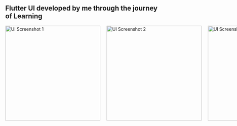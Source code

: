 <h2>Flutter UI developed by me through the journey of Learning</h2>

<div style="display: flex; gap: 20px;">
  <img src="https://github.com/user-attachments/assets/478f38e6-df89-4e1c-857b-58672fe50e58" alt="UI Screenshot 1" width="300" style="vertical-align: top;"/>
  <img src="https://github.com/user-attachments/assets/3eb89fe7-9d22-40c5-9899-9e00292e3fba" alt="UI Screenshot 2" width="300" style="vertical-align: top;"/>
  <img src="https://github.com/user-attachments/assets/ced8674c-4f74-4394-91f1-804e649c750c" alt="UI Screenshot 3" width="300" style="vertical-align: top;"/>
  <img src="https://github.com/user-attachments/assets/0d1c429f-6882-43e9-90a6-d40ef52d9276" alt="UI Screenshot 4" width="300" style="vertical-align: top;"/>
  <img src="https://github.com/user-attachments/assets/3ddae688-e0d5-4997-8f5e-eb53496d75cb" alt="UI Screenshot 4" width="300" style="vertical-align: top;"/>
  <img src="https://github.com/user-attachments/assets/b6f32ef1-5436-4a8c-a4f3-f073158c98d0" alt="UI Screenshot 4" width="300" style="vertical-align: top;"/>
  <img src="https://github.com/user-attachments/assets/b3d56f22-c3dd-4e51-b0cf-0cb2c7ea6ae5" alt="UI Screenshot 4" width="300" style="vertical-align: top;"/>
  <img src="https://github.com/user-attachments/assets/56a62808-72e7-4c60-b803-95f6b9da4b43" alt="UI Screenshot 4" width="300" style="vertical-align: top;"/>
  <img src="https://github.com/user-attachments/assets/3f02f47f-32ff-4130-a06a-9cdace1260a4" alt="UI Screenshot 4" width="300" style="vertical-align: top;"/>
  <img src="https://github.com/user-attachments/assets/037d2577-c87e-4781-a9e7-df7145470d79" alt="UI Screenshot 4" width="300" style="vertical-align: top;"/>
  


</div>
